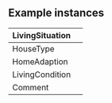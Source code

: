 ## Example instances

| LivingSituation    |                   |
|-----------------|-------------------|
| HouseType |   |
| HomeAdaption |   |
| LivingCondition |  |
| Comment |  | 

